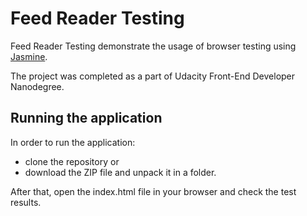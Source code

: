 # Feed Reader Testing

Feed Reader Testing demonstrate the usage of browser testing using [Jasmine](https://jasmine.github.io/).

The project was completed as a part of Udacity Front-End Developer Nanodegree.

## Running the application

In order to run the application:
 * clone the repository or
 * download the ZIP file and unpack it in a folder.

 After that, open the index.html file in your browser and check the test results.
